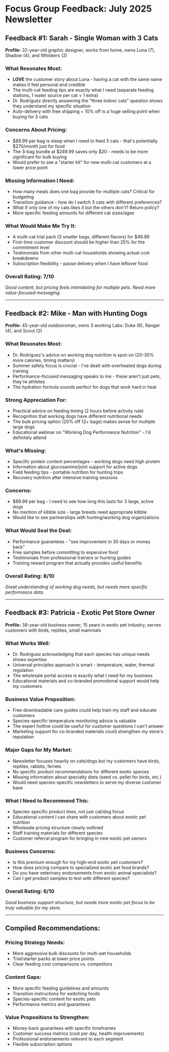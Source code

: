 # Focus Group Feedback: July 2025 Newsletter

## Feedback #1: Sarah - Single Woman with 3 Cats

**Profile:** 32-year-old graphic designer, works from home, owns Luna (7), Shadow (4), and Whiskers (2)

### What Resonates Most:
- **LOVE** the customer story about Luna - having a cat with the same name makes it feel personal and credible
- The multi-cat feeding tips are exactly what I need (separate feeding stations, 1 water source per cat + 1 extra)
- Dr. Rodriguez directly answering the "three indoor cats" question shows they understand my specific situation
- Auto-delivery with free shipping + 10% off is a huge selling point when buying for 3 cats

### Concerns About Pricing:
- $89.99 per bag is steep when I need to feed 3 cats - that's potentially $270/month just for food
- The 3-bag bundle at $249.99 saves only $20 - needs to be more significant for bulk buying
- Would prefer to see a "starter kit" for new multi-cat customers at a lower price point

### Missing Information I Need:
- How many meals does one bag provide for multiple cats? Critical for budgeting
- Transition guidance - how do I switch 3 cats with different preferences?
- What if only one of my cats likes it but the others don't? Return policy?
- More specific feeding amounts for different cat sizes/ages

### What Would Make Me Try It:
- A multi-cat trial pack (3 smaller bags, different flavors) for $49.99
- First-time customer discount should be higher than 25% for the commitment level
- Testimonials from other multi-cat households showing actual cost breakdowns
- Subscription flexibility - pause delivery when I have leftover food

### Overall Rating: 7/10
*Good content, but pricing feels intimidating for multiple pets. Need more value-focused messaging.*

---

## Feedback #2: Mike - Man with Hunting Dogs

**Profile:** 45-year-old outdoorsman, owns 3 working Labs: Duke (6), Ranger (4), and Scout (2)

### What Resonates Most:
- Dr. Rodriguez's advice on working dog nutrition is spot-on (20-30% more calories, timing matters)
- Summer safety focus is crucial - I've dealt with overheated dogs during training
- Performance-focused messaging speaks to me - these aren't just pets, they're athletes
- The hydration formula sounds perfect for dogs that work hard in heat

### Strong Appreciation For:
- Practical advice on feeding timing (2 hours before activity rule)
- Recognition that working dogs have different nutritional needs
- The bulk pricing option (20% off 12+ bags) makes sense for multiple large dogs
- Educational webinar on "Working Dog Performance Nutrition" - I'd definitely attend

### What's Missing:
- Specific protein content percentages - working dogs need high protein
- Information about glucosamine/joint support for active dogs
- Field feeding tips - portable nutrition for hunting trips
- Recovery nutrition after intensive training sessions

### Concerns:
- $89.99 per bag - I need to see how long this lasts for 3 large, active dogs
- No mention of kibble size - large breeds need appropriate kibble
- Would like to see partnerships with hunting/working dog organizations

### What Would Seal the Deal:
- Performance guarantees - "see improvement in 30 days or money back"
- Free samples before committing to expensive food
- Testimonials from professional trainers or hunting guides
- Training reward program that actually provides useful benefits

### Overall Rating: 8/10
*Great understanding of working dog needs, but needs more specific performance data.*

---

## Feedback #3: Patricia - Exotic Pet Store Owner

**Profile:** 38-year-old business owner, 15 years in exotic pet industry, serves customers with birds, reptiles, small mammals

### What Works Well:
- Dr. Rodriguez acknowledging that each species has unique needs shows expertise
- Universal principles approach is smart - temperature, water, thermal regulation
- The wholesale portal access is exactly what I need for my business
- Educational materials and co-branded promotional support would help my customers

### Business Value Proposition:
- Free downloadable care guides could help train my staff and educate customers
- Species-specific temperature monitoring advice is valuable
- The expert hotline could be useful for customer questions I can't answer
- Marketing support for co-branded materials could strengthen my store's reputation

### Major Gaps for My Market:
- Newsletter focuses heavily on cats/dogs but my customers have birds, reptiles, rabbits, ferrets
- No specific product recommendations for different exotic species
- Missing information about specialty diets (seed vs. pellet for birds, etc.)
- Would need species-specific newsletters to serve my diverse customer base

### What I Need to Recommend This:
- Species-specific product lines, not just cat/dog focus
- Educational content I can share with customers about exotic pet nutrition
- Wholesale pricing structure clearly outlined
- Staff training materials for different species
- Customer referral program for bringing in new exotic pet owners

### Business Concerns:
- Is this premium enough for my high-end exotic pet customers?
- How does pricing compare to specialized exotic pet food brands?
- Do you have veterinary endorsements from exotic animal specialists?
- Can I get product samples to test with different species?

### Overall Rating: 6/10
*Good business support structure, but needs more exotic pet focus to be truly valuable for my store.*

---

## Compiled Recommendations:

### Pricing Strategy Needs:
- More aggressive bulk discounts for multi-pet households
- Trial/starter packs at lower price points
- Clear feeding cost comparisons vs. competitors

### Content Gaps:
- More specific feeding guidelines and amounts
- Transition instructions for switching foods
- Species-specific content for exotic pets
- Performance metrics and guarantees

### Value Propositions to Strengthen:
- Money-back guarantees with specific timeframes
- Customer success metrics (cost per day, health improvements)
- Professional endorsements relevant to each segment
- Flexible subscription options